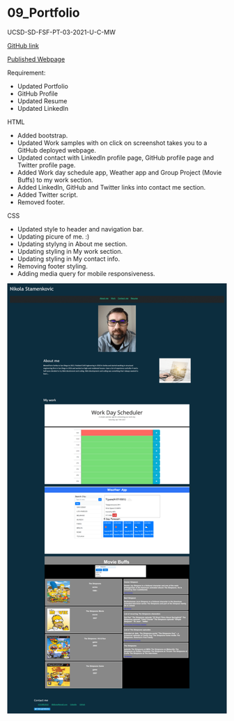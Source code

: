 # 09_Portfolio

UCSD-SD-FSF-PT-03-2021-U-C-MW

[GitHub link](https://github.com/djony88/09_Portfolio)

[Published Webpage](https://djony88.github.io/09_Portfolio/)

Requirement:

* Updated Portfolio
* GitHub Profile
* Updated Resume
* Updated LinkedIn

HTML

* Added bootstrap.
* Updated Work samples with on click on screenshot takes you to a GitHub deployed webpage.
* Updated contact with LinkedIn profile page, GitHub profile page and Twitter profile page.
* Added Work day schedule app, Weather app and Group Project (Movie Buffs) to my work section.
* Added LinkedIn, GitHub and Twitter links into contact me section.
* Added Twitter script.
* Removed footer.

CSS

* Updated style to header and navigation bar.
* Updating picure of me. :) 
* Updating stylyng in About me section.
* Updating styling in My work section.
* Updating styling in My contact info.
* Removing footer styling.
* Adding media query for mobile responsiveness.

![Preview](assets\images\screenshot.png)